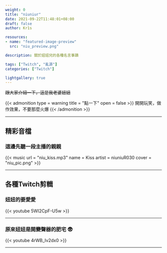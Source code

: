 ```yaml
---
weight: 0
title: "niuniur"
date: 2021-09-22T11:48:01+08:00
draft: false
author: Kr1s

resources:
- name: "featured-image-preview"
  src: "niu_preview.png"

description: 關於妞妞兒的各種名言事蹟

tags: ["Twitch", "亂源"]
categories: ["Twitch"]

lightgallery: true
---
```



<!--more-->

~~跟大家介紹一下，這是我老婆妞妞~~

{{< admonition type = warning title = "點一下" open = false >}}
開開玩笑，做作效果，不要那麼火爆
{{< /admonition >}}
 
--- 

## 精彩音檔
### 這邊先聽一段主播的親親

{{< music url = "niu_kiss.mp3" name = Kiss artist = niuniuR030 cover = "niu_pic.png" >}}


---

## 各種Twitch剪輯
### 妞妞的要愛愛

{{< youtube 5WI2CpF-U5w >}}

---

### 原來妞妞是開變聲器的肥宅 😨
{{< youtube 4rWB_Iv2dx0 >}}

---

